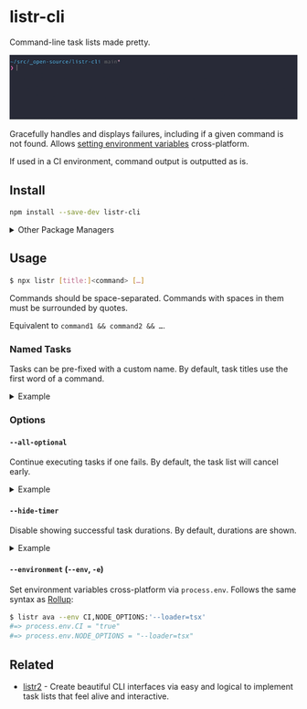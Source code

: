 # listr-cli

Command-line task lists made pretty.

<p align="center"><img src="media/demo.gif"></p>

Gracefully handles and displays failures, including if a given command is not found. Allows [setting environment variables](#environment---env--e) cross-platform.

If used in a CI environment, command output is outputted as is.

## Install

```sh
npm install --save-dev listr-cli
```

<details>
<summary>Other Package Managers</summary>

```sh
yarn add -D listr-cli
```
</details>

## Usage

```sh
$ npx listr [title:]<command> […]
```

Commands should be space-separated. Commands with spaces in them must be surrounded by quotes.

Equivalent to `command1 && command2 && …`.

### Named Tasks

Tasks can be pre-fixed with a custom name. By default, task titles use the first word of a command.

<details>
<summary>Example</summary>

```sh
$ listr lint:xo tsd
✔ lint [5s]
✔ tsd [2s]
```

</details>

### Options

#### `--all-optional`

Continue executing tasks if one fails. By default, the task list will cancel early.

<details>
<summary>Example</summary>

```sh
$ listr xo 'ava --tap | node parse.js' tsd --all-optional
✔ xo [2s]
✖ ava
  › Passed: 10, Failed: 2
✔ tsd [2s]
```

</details>

#### `--hide-timer`

Disable showing successful task durations. By default, durations are shown.

<details>
<summary>Example</summary>

```sh
$ npx listr xo 'ava --tap | node parse.js' tsd --hide-timer
✔ xo
✖ ava
  › Passed: 10, Failed: 2
✔ tsd
```

</details>

#### `--environment` (`--env`, `-e`)

Set environment variables cross-platform via `process.env`. Follows the same syntax as [Rollup](https://rollupjs.org/command-line-interface/#environment-values):

```sh
$ listr ava --env CI,NODE_OPTIONS:'--loader=tsx'
#=> process.env.CI = "true"
#=> process.env.NODE_OPTIONS = "--loader=tsx"
```

## Related

- [listr2](https://github.com/cenk1cenk2/listr2) - Create beautiful CLI interfaces via easy and logical to implement task lists that feel alive and interactive.
